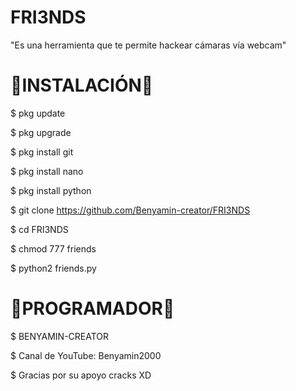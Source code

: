 # FRI3NDS
"Es una herramienta que te permite hackear cámaras vía webcam"

# 🔰INSTALACIÓN🔰

$ pkg update

$ pkg upgrade

$ pkg install git 

$ pkg install nano

$ pkg install python

$ git clone https://github.com/Benyamin-creator/FRI3NDS

$ cd FRI3NDS

$ chmod 777 friends

$ python2 friends.py

# 🔰PROGRAMADOR🔰 

$ BENYAMIN-CREATOR

$ Canal de YouTube: Benyamin2000

$ Gracias por su apoyo cracks XD 




 
